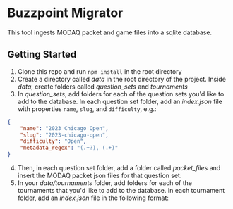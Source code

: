 # Buzzpoint Migrator

This tool ingests MODAQ packet and game files into a sqlite database.

## Getting Started
1. Clone this repo and run `npm install` in the root directory
2. Create a directory called *data* in the root directory of the project. Inside *data*, create folders called *question_sets* and *tournaments*
3. In *question_sets*, add folders for each of the question sets you'd like to add to the database. In each question set folder, add an *index.json* file with properties `name`, `slug`, and `difficulty`, e.g.:
```json
{
    "name": "2023 Chicago Open",
    "slug": "2023-chicago-open",
    "difficulty": "Open",
    "metadata_regex": "(.+?), (.+)" 
}
```
4. Then, in each question set folder, add a folder called *packet_files* and insert the MODAQ packet json files for that question set.
5. In your *data/tournaments* folder, add folders for each of the tournaments that you'd like to add to the database. In each tournament folder, add an *index.json* file in the following format:
```json

```